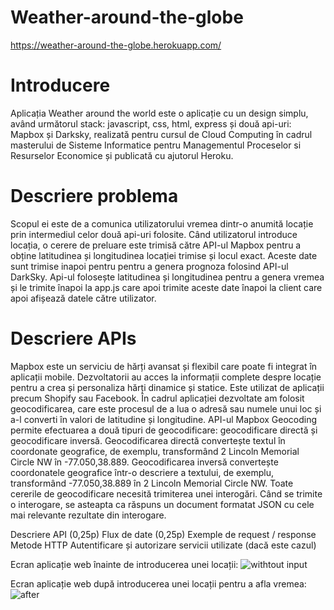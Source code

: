 # Weather-around-the-globe

https://weather-around-the-globe.herokuapp.com/

<h1>Introducere</h1>
Aplicația Weather around the world este o aplicație cu un design simplu, având următorul stack: javascript, css, html, express și două api-uri: Mapbox și Darksky, realizată pentru cursul de Cloud Computing în cadrul masterului de Sisteme Informatice pentru Managementul Proceselor si Resurselor Economice și publicată cu ajutorul Heroku.

<h1>Descriere problema</h1>
Scopul ei este de a comunica utilizatorului vremea dintr-o anumită locație prin intermediul celor două api-uri folosite. Când utilizatorul introduce locația, o cerere de preluare este trimisă către API-ul Mapbox pentru a obține latitudinea și longitudinea locației trimise și locul exact. Aceste date sunt trimise inapoi pentru  pentru a genera prognoza folosind API-ul DarkSky. Api-ul folosește latitudinea și longitudinea pentru a genera vremea și le trimite înapoi la app.js care apoi trimite aceste date înapoi la client care apoi afișează datele către utilizator.

<h1>Descriere APIs</h1>
Mapbox este un serviciu de hărți avansat și flexibil care poate fi integrat în aplicații mobile. Dezvoltatorii au acces la informații complete despre locație pentru a crea și personaliza hărți dinamice și statice. Este utilizat de aplicații precum Shopify sau Facebook. În cadrul aplicației dezvoltate am folosit geocodificarea, care este procesul de a lua o adresă sau numele unui loc și a-l converti în valori de latitudine și longitudine. API-ul Mapbox Geocoding permite efectuarea a două tipuri de geocodificare: geocodificare directă și geocodificare inversă. Geocodificarea directă convertește textul în coordonate geografice, de exemplu, transformând 2 Lincoln Memorial Circle NW în -77.050,38.889. Geocodificarea inversă convertește coordonatele geografice într-o descriere a textului, de exemplu, transformând -77.050,38.889 în 2 Lincoln Memorial Circle NW. Toate cererile de geocodificare necesită trimiterea unei interogări. Când se trimite o interogare, se asteapta ca răspuns un document formatat JSON cu cele mai relevante rezultate din interogare.


Descriere API (0,25p)
Flux de date (0,25p)
Exemple de request / response
Metode HTTP
Autentificare și autorizare servicii utilizate (dacă este cazul)

Ecran aplicație web înainte de introducerea unei locații:
![withtout input](https://user-images.githubusercontent.com/51722820/117654947-1b3f9400-b19f-11eb-8893-c0dcc17d103c.JPG)

Ecran aplicație web după introducerea unei locații pentru a afla vremea:
![after](https://user-images.githubusercontent.com/51722820/117655074-432ef780-b19f-11eb-97d8-06dbffdc5319.JPG)

